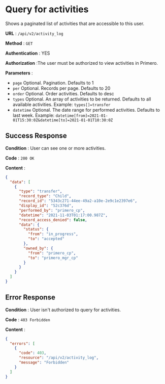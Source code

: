# Query for activities

Shows a paginated list of activities that are accessible to this user.

**URL** : `/api/v2/activity_log`

**Method** : `GET`

**Authentication** : YES

**Authorization** :The user must be authorized to view activities in Primero.

**Parameters** :

* `page` Optional. Pagination. Defaults to 1
* `per` Optional. Records per page. Defaults to 20
* `order` Optional. Order activities. Defaults to desc
* `types` Optional. An array of activities to be returned. Defaults to all available activities.
Example: `types[]=transfer`
* `datetime` Optional. The date range for performed activities. Defaults to last week.
Example: `datetime[from]=2021-01-01T15:30:0Z&datetime[to]=2021-01-01T10:30:0Z`

## Success Response

**Condition** : User can see one or more activities.

**Code** : `200 OK`

**Content** :

```json
{
  "data": [
    {
      "type": "transfer",
      "record_type": "Child",
      "record_id": "5343c271-44ee-49a2-a10e-2e9c1e2397e6",
      "display_id": "52c376d",
      "performed_by": "primero_cp",
      "datetime": "2021-11-03T01:17:00.987Z",
      "record_access_denied": false,
      "data": {
        "status": {
          "from": "in_progress",
          "to": "accepted"
        },
        "owned_by": {
          "from": "primero_cp",
          "to": "primero_mgr_cp"
        }
      }
    }
  ]
}
```

## Error Response

**Condition** : User isn't authorized to query for activities.

**Code** : `403 Forbidden`

**Content** :

```json
{
  "errors": [
    {
      "code": 403,
      "resource": "/api/v2/activity_log",
      "message": "Forbidden"
    }
  ]
}
```
